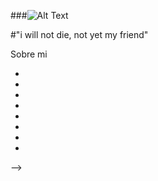 

###![Alt Text](https://images.cooltext.com/5508544.png)

#"i will not die, not yet my friend"

Sobre mi

- 
- 
- 
-
- 
- 
-
- 
-->
